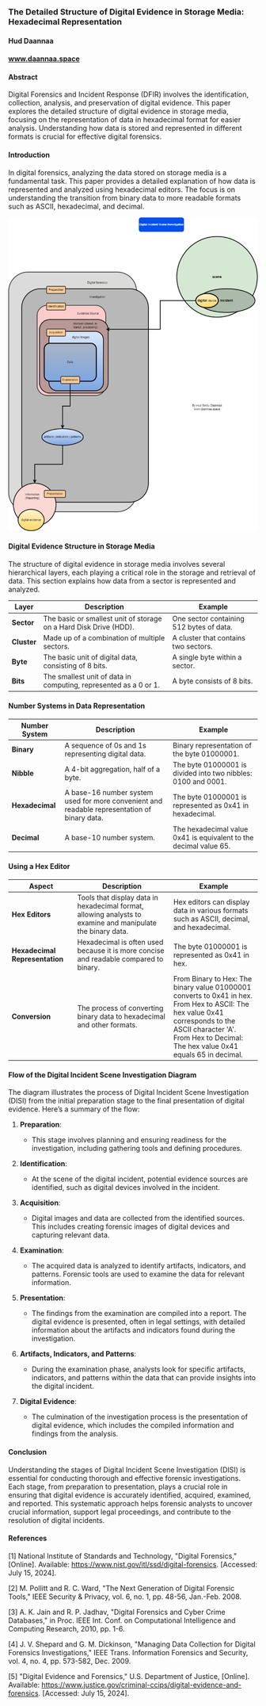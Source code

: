 ### The Detailed Structure of Digital Evidence in Storage Media: Hexadecimal Representation

#### Hud Daannaa
#### www.daannaa.space
#### Abstract
Digital Forensics and Incident Response (DFIR) involves the identification, collection, analysis, and preservation of digital evidence. This paper explores the detailed structure of digital evidence in storage media, focusing on the representation of data in hexadecimal format for easier analysis. Understanding how data is stored and represented in different formats is crucial for effective digital forensics.

#### Introduction
In digital forensics, analyzing the data stored on storage media is a fundamental task. This paper provides a detailed explanation of how data is represented and analyzed using hexadecimal editors. The focus is on understanding the transition from binary data to more readable formats such as ASCII, hexadecimal, and decimal.

![HLD](./HLDs/introduction-to-DISI.jpg)

#### Digital Evidence Structure in Storage Media

The structure of digital evidence in storage media involves several hierarchical layers, each playing a critical role in the storage and retrieval of data. This section explains how data from a sector is represented and analyzed.

| Layer      | Description                                                                                  | Example                       |
|------------|----------------------------------------------------------------------------------------------|-------------------------------|
| **Sector** | The basic or smallest unit of storage on a Hard Disk Drive (HDD).                             | One sector containing 512 bytes of data. |
| **Cluster**| Made up of a combination of multiple sectors.                                                | A cluster that contains two sectors.    |
| **Byte**   | The basic unit of digital data, consisting of 8 bits.                                         | A single byte within a sector.          |
| **Bits**   | The smallest unit of data in computing, represented as a 0 or 1.                              | A byte consists of 8 bits.              |

#### Number Systems in Data Representation

| Number System    | Description                                                                                  | Example                                |
|------------------|----------------------------------------------------------------------------------------------|----------------------------------------|
| **Binary**       | A sequence of 0s and 1s representing digital data.                                           | Binary representation of the byte 01000001. |
| **Nibble**       | A 4-bit aggregation, half of a byte.                                                         | The byte 01000001 is divided into two nibbles: 0100 and 0001.              |
| **Hexadecimal**  | A base-16 number system used for more convenient and readable representation of binary data. | The byte 01000001 is represented as 0x41 in hexadecimal.                   |
| **Decimal**      | A base-10 number system.                                                                     | The hexadecimal value 0x41 is equivalent to the decimal value 65.          |

#### Using a Hex Editor

| Aspect                | Description                                                                                           | Example                                                   |
|-----------------------|-------------------------------------------------------------------------------------------------------|-----------------------------------------------------------|
| **Hex Editors**       | Tools that display data in hexadecimal format, allowing analysts to examine and manipulate the binary data. | Hex editors can display data in various formats such as ASCII, decimal, and hexadecimal. |
| **Hexadecimal Representation** | Hexadecimal is often used because it is more concise and readable compared to binary.           | The byte 01000001 is represented as 0x41 in hex.           |
| **Conversion**        | The process of converting binary data to hexadecimal and other formats.                               | From Binary to Hex: The binary value 01000001 converts to 0x41 in hex. <br> From Hex to ASCII: The hex value 0x41 corresponds to the ASCII character 'A'. <br> From Hex to Decimal: The hex value 0x41 equals 65 in decimal. |

#### Flow of the Digital Incident Scene Investigation Diagram

The diagram illustrates the process of Digital Incident Scene Investigation (DISI) from the initial preparation stage to the final presentation of digital evidence. Here’s a summary of the flow:

1. **Preparation**:
   - This stage involves planning and ensuring readiness for the investigation, including gathering tools and defining procedures.

2. **Identification**:
   - At the scene of the digital incident, potential evidence sources are identified, such as digital devices involved in the incident.

3. **Acquisition**:
   - Digital images and data are collected from the identified sources. This includes creating forensic images of digital devices and capturing relevant data.

4. **Examination**:
   - The acquired data is analyzed to identify artifacts, indicators, and patterns. Forensic tools are used to examine the data for relevant information.

5. **Presentation**:
   - The findings from the examination are compiled into a report. The digital evidence is presented, often in legal settings, with detailed information about the artifacts and indicators found during the investigation.

6. **Artifacts, Indicators, and Patterns**:
   - During the examination phase, analysts look for specific artifacts, indicators, and patterns within the data that can provide insights into the digital incident.

7. **Digital Evidence**:
   - The culmination of the investigation process is the presentation of digital evidence, which includes the compiled information and findings from the analysis.

#### Conclusion
Understanding the stages of Digital Incident Scene Investigation (DISI) is essential for conducting thorough and effective forensic investigations. Each stage, from preparation to presentation, plays a crucial role in ensuring that digital evidence is accurately identified, acquired, examined, and reported. This systematic approach helps forensic analysts to uncover crucial information, support legal proceedings, and contribute to the resolution of digital incidents.

#### References
[1] National Institute of Standards and Technology, "Digital Forensics," [Online]. Available: https://www.nist.gov/itl/ssd/digital-forensics. [Accessed: July 15, 2024].

[2] M. Pollitt and R. C. Ward, "The Next Generation of Digital Forensic Tools," IEEE Security & Privacy, vol. 6, no. 1, pp. 48-56, Jan.-Feb. 2008.

[3] A. K. Jain and R. P. Jadhav, "Digital Forensics and Cyber Crime Databases," in Proc. IEEE Int. Conf. on Computational Intelligence and Computing Research, 2010, pp. 1-6.

[4] J. V. Shepard and G. M. Dickinson, "Managing Data Collection for Digital Forensics Investigations," IEEE Trans. Information Forensics and Security, vol. 4, no. 4, pp. 573-582, Dec. 2009.

[5] "Digital Evidence and Forensics," U.S. Department of Justice, [Online]. Available: https://www.justice.gov/criminal-ccips/digital-evidence-and-forensics. [Accessed: July 15, 2024].

